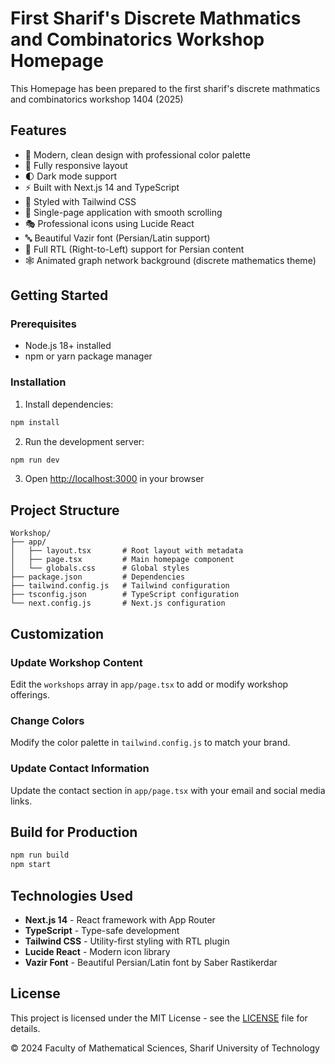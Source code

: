 # First Sharif's Discrete Mathmatics and Combinatorics Workshop Homepage

This Homepage has been prepared to the first sharif's discrete mathmatics and combinatorics workshop 1404 (2025)

## Features

- 🎨 Modern, clean design with professional color palette
- 📱 Fully responsive layout
- 🌓 Dark mode support
- ⚡ Built with Next.js 14 and TypeScript
- 💅 Styled with Tailwind CSS
- 🎯 Single-page application with smooth scrolling
- 🎭 Professional icons using Lucide React
- 🔤 Beautiful Vazir font (Persian/Latin support)
- 🔄 Full RTL (Right-to-Left) support for Persian content
- 🕸️ Animated graph network background (discrete mathematics theme)

## Getting Started

### Prerequisites

- Node.js 18+ installed
- npm or yarn package manager

### Installation

1. Install dependencies:

```bash
npm install
```

2. Run the development server:

```bash
npm run dev
```

3. Open [http://localhost:3000](http://localhost:3000) in your browser

## Project Structure

```
Workshop/
├── app/
│   ├── layout.tsx       # Root layout with metadata
│   ├── page.tsx         # Main homepage component
│   └── globals.css      # Global styles
├── package.json         # Dependencies
├── tailwind.config.js   # Tailwind configuration
├── tsconfig.json        # TypeScript configuration
└── next.config.js       # Next.js configuration
```

## Customization

### Update Workshop Content

Edit the `workshops` array in `app/page.tsx` to add or modify workshop offerings.

### Change Colors

Modify the color palette in `tailwind.config.js` to match your brand.

### Update Contact Information

Update the contact section in `app/page.tsx` with your email and social media links.

## Build for Production

```bash
npm run build
npm start
```

## Technologies Used

- **Next.js 14** - React framework with App Router
- **TypeScript** - Type-safe development
- **Tailwind CSS** - Utility-first styling with RTL plugin
- **Lucide React** - Modern icon library
- **Vazir Font** - Beautiful Persian/Latin font by Saber Rastikerdar

## License

This project is licensed under the MIT License - see the [LICENSE](LICENSE) file for details.

© 2024 Faculty of Mathematical Sciences, Sharif University of Technology

